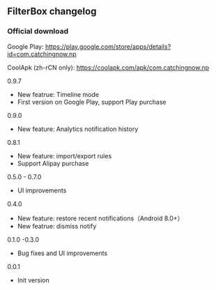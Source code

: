 ## FilterBox changelog

### Official download

Google Play: <https://play.google.com/store/apps/details?id=com.catchingnow.np>

CoolApk (zh-rCN only): <https://coolapk.com/apk/com.catchingnow.np>


0.9.7
- New featrue: Timeline mode
- First version on Google Play, support Play purchase

0.9.0
- New feature: Analytics notification history

0.8.1
- New feature: import/export rules
- Support Alipay purchase

0.5.0 - 0.7.0
- UI improvements

0.4.0
- New feature: restore recent notifications（Android 8.0+）
- New featrue: dismiss notify

0.1.0 -0.3.0
- Bug fixes and UI improvements

0.0.1
- Init version
